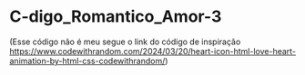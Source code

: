 # C-digo_Romantico_Amor-3
(Esse código não é meu segue o link do código de inspiração https://www.codewithrandom.com/2024/03/20/heart-icon-html-love-heart-animation-by-html-css-codewithrandom/)
